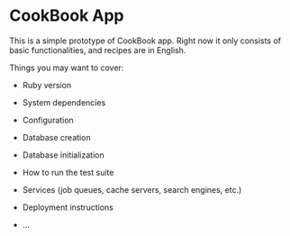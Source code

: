 # CookBook App

This is a simple prototype of CookBook app. Right now it only consists of basic functionalities, and recipes are in English.

Things you may want to cover:

* Ruby version

* System dependencies

* Configuration

* Database creation

* Database initialization

* How to run the test suite

* Services (job queues, cache servers, search engines, etc.)

* Deployment instructions

* ...
